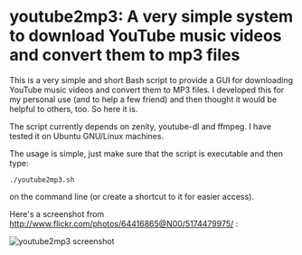 # youtube2mp3: A very simple system to download YouTube music videos and convert them to mp3 files

This is a very simple and short Bash script to provide a GUI for downloading
YouTube music videos and convert them to MP3 files. I developed this for my
personal use (and to help a few friend) and then thought it would be helpful to
others, too. So here it is.

The script currently depends on zenity, youtube-dl and ffmpeg. I have
tested it on Ubuntu GNU/Linux machines.

The usage is simple, just make sure that the script is executable and then type:

    ./youtube2mp3.sh

on the command line (or create a shortcut to it for easier access).

Here's a screenshot from http://www.flickr.com/photos/64416865@N00/5174479975/ :

![youtube2mp3 screenshot](http://farm5.static.flickr.com/4152/5174479975_bb5e2b5ba2.jpg "youtube2mp3 screen shot")
